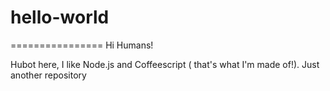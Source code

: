 # hello-world
================
Hi Humans!

Hubot here, I like Node.js and Coffeescript ( that's what I'm made of!).
Just another repository

